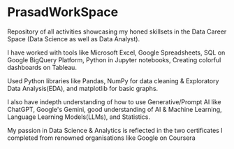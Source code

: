 # PrasadWorkSpace
Repository of all activities showcasing my honed skillsets in the Data Career Space (Data Science as well as Data Analyst).

I have worked with tools like Microsoft Excel, Google Spreadsheets, SQL on Google BigQuery Platform, Python in Jupyter notebooks, Creating colorful dashboards on Tableau.

Used Python libraries like Pandas, NumPy for data cleaning & Exploratory Data Analysis(EDA), and matplotlib for basic graphs.

I also have indepth understanding of how to use Generative/Prompt AI like ChatGPT, Google's Gemini, good understanding of AI & Machine Learning, Language Learning Models(LLMs), and Statistics.

My passion in Data Science & Analytics is reflected in the two certificates I completed from renowned organisations like Google on Coursera
